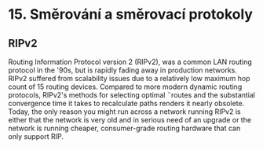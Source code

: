 # 15. Směrování a směrovací protokoly

## RIPv2
Routing Information Protocol version 2 (RIPv2), was a common LAN routing protocol in the '90s, 
but is rapidly fading away in production networks. RIPv2 suffered from scalability issues due to 
a relatively low maximum hop count of 15 routing devices. 
Compared to more modern dynamic routing protocols, RIPv2's methods for selecting optimal 
¨routes and the substantial convergence time it takes to recalculate paths renders it nearly obsolete. 
Today, the only reason you might run across a network running RIPv2 is either that the 
network is very old and in serious need of an upgrade or the network 
is running cheaper, consumer-grade routing hardware that can only support RIP.